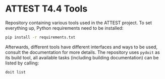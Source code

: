 # ATTEST T4.4 Tools

Repository containing various tools used in the ATTEST project. 
To set everything up, Python requirements need to be installed:

```bash
pip install -r requirements.txt
```

Afterwards, different tools have different interfaces and ways to be used,
consult the documentation for more details. The repository uses `pydoit` as its
build tool, all available tasks (including building documentation) can be
listed by calling:

```bash
doit list
```
